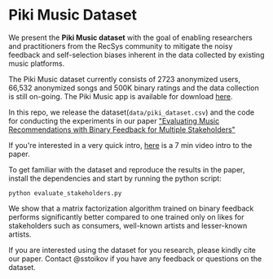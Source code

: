 # Piki Music Dataset
We present the **Piki Music dataset** with the goal of enabling researchers and practitioners from the RecSys community to mitigate the noisy feedback and self-selection biases inherent in the data collected by existing music platforms.

The Piki Music dataset currently consists of 2723 anonymized users, 66,532 anonymized songs and 500K binary ratings and the data collection is still on-going. The Piki Music app is available for download [here](https://piki.page.link/AcVj).

In this repo, we release the dataset(`data/piki_dataset.csv`) and the code for conducting the experiments in our paper ["Evaluating Music Recommendations with Binary Feedback for Multiple Stakeholders"](https://papers.ssrn.com/sol3/papers.cfm?abstract_id=3919046)

If you're interested in a very quick intro, [here](https://www.youtube.com/watch?v=2f74yQjhCkk) is a 7 min video intro to the paper.

To get familiar with the dataset and reproduce the results in the paper, install the dependencies and start by running the python script:

```
python evaluate_stakeholders.py
```

We show that a matrix factorization algorithm trained on binary feedback performs significantly better compared to one trained only on likes for stakeholders such as consumers, well-known artists and lesser-known artists.


If you are interested using the dataset for you research, please kindly cite our paper. Contact @sstoikov if you have any feedback or questions on the dataset.
